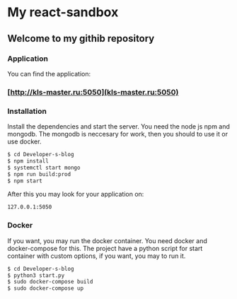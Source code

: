 # My react-sandbox
## Welcome to my githib repository

### Application
You can find the application:
### [http://kls-master.ru:5050](kls-master.ru:5050)

### Installation

Install the  dependencies and start the server.
You need the node js npm and mongodb.
The mongodb is neccesary for work, then you should to use it or use docker.
```sh
$ cd Developer-s-blog
$ npm install
$ systemctl start mongo
$ npm run build:prod
$ npm start
```
After this you may look for your application on:

```sh
127.0.0.1:5050
```
### Docker
If you want, you may run the docker container.
You need docker and docker-compose for this.
The project have a python script for start container with custom options, if you want, you may to run it.
```sh
$ cd Developer-s-blog
$ python3 start.py
$ sudo docker-compose build
$ sudo docker-compose up
```
